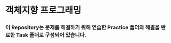 <h1>객체지향 프로그래밍</h1>
<h3>이 Repository는 문제를 해결하기 위해 연습한 Practice 폴더와 해결을 완료한 Task 폴더로 구성되어 있습니다.</h3>
